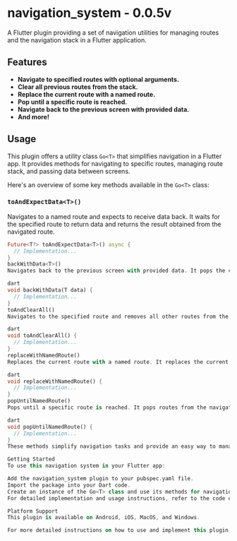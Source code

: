 
# navigation_system - 0.0.5v

A Flutter plugin providing a set of navigation utilities for managing routes and the navigation stack in a Flutter application.

## Features

- **Navigate to specified routes with optional arguments.**
- **Clear all previous routes from the stack.**
- **Replace the current route with a named route.**
- **Pop until a specific route is reached.**
- **Navigate back to the previous screen with provided data.**
- **And more!**

## Usage

This plugin offers a utility class `Go<T>` that simplifies navigation in a Flutter app. It provides methods for navigating to specific routes, managing route stack, and passing data between screens.

Here's an overview of some key methods available in the `Go<T>` class:

### `toAndExpectData<T>()`

Navigates to a named route and expects to receive data back. It waits for the specified route to return data and returns the result obtained from the navigated route.

```dart
Future<T?> toAndExpectData<T>() async {
  // Implementation...
}
backWithData<T>()
Navigates back to the previous screen with provided data. It pops the current route and returns the specified data to the previous screen.

dart
void backWithData(T data) {
  // Implementation...
}
toAndClearAll()
Navigates to the specified route and removes all other routes from the stack. It clears the navigation stack, making the specified route the only one in the stack.

dart
void toAndClearAll() {
  // Implementation...
}
replaceWithNamedRoute()
Replaces the current route with a named route. It replaces the current route with the specified named route.

dart
void replaceWithNamedRoute() {
  // Implementation...
}
popUntilNamedRoute()
Pops until a specific route is reached. It pops routes from the navigation stack until the specified named route is reached.

dart
void popUntilNamedRoute() {
  // Implementation...
}
These methods simplify navigation tasks and provide an easy way to manage route navigation in your Flutter app.

Getting Started
To use this navigation system in your Flutter app:

Add the navigation_system plugin to your pubspec.yaml file.
Import the package into your Dart code.
Create an instance of the Go<T> class and use its methods for navigation tasks.
For detailed implementation and usage instructions, refer to the code documentation and examples provided.

Platform Support
This plugin is available on Android, iOS, MacOS, and Windows.

For more detailed instructions on how to use and implement this plugin, refer to Flutter's documentation.

